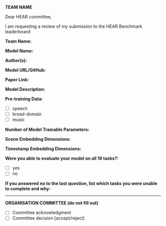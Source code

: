 <!-- Please title your PR with your Team Name -->
<!-- Fill in all fields when submitting a new PR -->
<!-- If you want to submit multiple models, please submit a separate PR for each model -->

**TEAM NAME**

Dear HEAR committee,

I am requesting a review of my submission to the HEAR Benchmark leaderboard:

**Team Name:**

<!-- Short-name to identify your model -->
**Model Name:**

**Author(s):**

**Model URL/GitHub:**

**Paper Link:**

<!-- Briefly describe your model and data that you used -->
**Model Description:**

<!-- What type of data did you use to train your embedding model? -->
**Pre-training Data:**
* [ ] speech
* [ ] broad-domain
* [ ] music

**Number of Model Trainable Parameters:**

**Scene Embedding Dimensions:**

**Timestamp Embedding Dimensions:**

**Were you able to evaluate your model on all 19 tasks?:**
* [ ] yes
* [ ] no

**If you answered no to the last question, list which tasks you were unable to complete and why:**

---

**ORGANISATION COMMITTEE (do not fill out)**

* [ ] Committee acknowledgment
* [ ] Committee decision [accept/reject]
